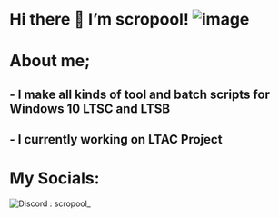 # Hi there 👋 I’m scropool! ![image](https://github.com/user-attachments/assets/df885af4-2204-42fa-be9e-1d2617fb672d)

# About me;
## - I make all kinds of tool and batch scripts for Windows 10 LTSC and LTSB
## - I currently working on LTAC Project

# My Socials: 
![Discord](https://badgen.net/badge/icon/discord?icon=discord&label=) : scropool_
